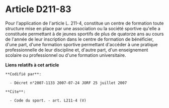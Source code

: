 # Article D211-83

Pour l'application de l'article L. 211-4, constitue un centre de formation toute structure mise en place par une association
ou la société sportive qu'elle a constituée permettant à de jeunes sportifs de plus de quatorze ans au cours de l'année de
leur inscription dans le centre de formation de bénéficier, d'une part, d'une formation sportive permettant d'accéder à une
pratique professionnelle de leur discipline et, d'autre part, d'un enseignement scolaire ou professionnel ou d'une formation
universitaire.

**Liens relatifs à cet article**

	**Codifié par**:

	  - Décret n°2007-1133 2007-07-24 JORF 25 juillet 2007

	**Cite**:

	  - Code du sport. - art. L211-4 (V)
